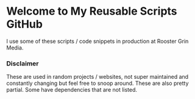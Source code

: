# Welcome to My Reusable Scripts GitHub

I use some of these scripts / code snippets in production at Rooster Grin Media.

### Disclaimer

These are used in random projects / websites, not super maintained and constantly changing but feel free to snoop around. These are also pretty partial. Some have dependencies that are not listed.
